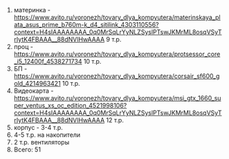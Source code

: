 1. материнка -https://www.avito.ru/voronezh/tovary_dlya_kompyutera/materinskaya_plata_asus_prime_b760m-k_d4_sitilink_4303110556?context=H4sIAAAAAAAA_0q0MrSqLrYyNLZSyslPTswJKMrML8osqVSyTrIytK4FBAAA__88dNVlHwAAAA 9 т.р.
2. проц - https://www.avito.ru/voronezh/tovary_dlya_kompyutera/protsessor_core_i5_12400f_4538271734 10 т.р.
3. БП - https://www.avito.ru/voronezh/tovary_dlya_kompyutera/corsair_sf600_gold_4214963421 10 т.р.
4. Видеокарта - https://www.avito.ru/voronezh/tovary_dlya_kompyutera/msi_gtx_1660_super_ventus_xs_oc_edition_4521998106?context=H4sIAAAAAAAA_0q0MrSqLrYyNLZSyslPTswJKMrML8osqVSyTrIytK4FBAAA__88dNVlHwAAAA 12 т.р.
5. корпус - 3-4 т.р.
6. 4-5 т.р. на накопители
7. 2 т.р. вентиляторы 
8. Всего: 51